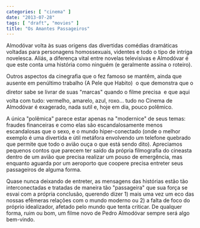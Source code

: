 ```yaml
---
categories: [ "cinema" ]
date: "2013-07-28"
tags: [ "draft", "movies" ]
title: "Os Amantes Passageiros"
---
```

Almodóvar volta às suas origens das divertidas comédias dramáticas
voltadas para personagens homossexuais, videntes e todo o tipo de
intriga novelesca. Aliás, a diferença vital entre novelas televisivas
e Almodóvar é que este conta uma história como ninguém (e geralmente
assina o roteiro).

Outros aspectos da cinegrafia que o fez famoso se mantêm, ainda que
ausente em penúltimo trabalho (A Pele que Habito)  o que demonstra
que o diretor sabe se livrar de suas "marcas" quando o filme precisa  e
que aqui volta com tudo: vermelho, amarelo, azul, roxo... tudo no Cinema
de Almodóvar é exagerado, nada sutil e, hoje em dia, pouco polêmico.

A única "polêmica" parece estar apenas na "modernice" de seus temas:
fraudes financeiras e como elas são escandalosamente menos escandalosas
que o sexo, e o mundo hiper-conectado (onde o melhor exemplo é uma
divertida e útil metáfora envolvendo um telefone quebrado que permite
que todo o avião ouça o que está sendo dito). Apreciamos pequenos
contos que parecem ter saído da própria filmografia do cineasta dentro
de um avião que precisa realizar um pouso de emergência, mas enquanto
aguarda por um aeroporto que coopere precisa entreter seus passageiros
de alguma forma.

Quase nunca deixando de entreter, as mensagens das histórias estão tão
interconectadas e tratadas de maneira tão "passageira" que sua força
se esvai com a própria conclusão, querendo dizer 1) mais uma vez um
eco das nossas efêmeras relações com o mundo moderno ou 2) a falta de
foco do próprio idealizador, afetado pelo mundo que tenta criticar. De
qualquer forma, ruim ou bom, um filme novo de Pedro Almodóvar sempre
será algo bem-vindo.

